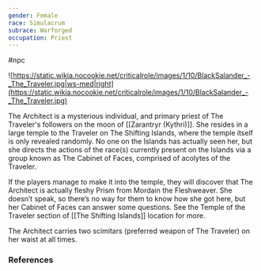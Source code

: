 ```yaml
---
gender: Female
race: Simulacrum
subrace: Warforged
occupation: Priest
---
```

 #npc 

![https://static.wikia.nocookie.net/criticalrole/images/1/10/BlackSalander_-_The_Traveler.jpg|ws-med|right](https://static.wikia.nocookie.net/criticalrole/images/1/10/BlackSalander_-_The_Traveler.jpg)

The Architect is a mysterious individual, and primary priest of The Traveler's followers on the moon of [[Zarantryr (Kythri)]]. She resides in a large temple to the Traveler on The Shifting Islands, where the temple itself is only revealed randomly. No one on the Islands has actually seen her, but she directs the actions of the race(s) currently present on the Islands via a group known as The Cabinet of Faces, comprised of acolytes of the Traveler.

If the players manage to make it into the temple, they will discover that The Architect is actually fleshy Prism from Mordain the Fleshweaver. She doesn’t speak, so there’s no way for them to know how she got here, but her Cabinet of Faces can answer some questions. See the Temple of the Traveler section of [[The Shifting Islands]] location for more.

The Architect carries two scimitars (preferred weapon of The Traveler) on her waist at all times.

### References
